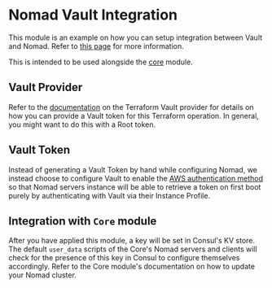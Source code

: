 # Nomad Vault Integration

This module is an example on how you can setup integration between Vault and Nomad. Refer to
[this page](https://www.nomadproject.io/docs/vault-integration/index.html) for more information.

This is intended to be used alongside the [core](../core) module.

## Vault Provider

Refer to the [documentation](https://www.terraform.io/docs/providers/vault/index.html) on the
Terraform Vault provider for details on how you can provide a Vault token for this Terraform
operation. In general, you might want to do this with a Root token.

## Vault Token

Instead of generating a Vault Token by hand while configuring Nomad, we instead choose to configure
Vault to enable the [AWS authentication method](https://www.vaultproject.io/docs/auth/aws.html) so
that Nomad servers instance will be able to retrieve a token on first boot purely by authenticating
with Vault via their Instance Profile.

## Integration with `Core` module

After you have applied this module, a key will be set in Consul's KV store. The default
`user_data` scripts of the Core's Nomad servers and clients will check for the presence of this
key in Consul to configure themselves accordingly. Refer to the Core module's documentation on how
to update your Nomad cluster.
